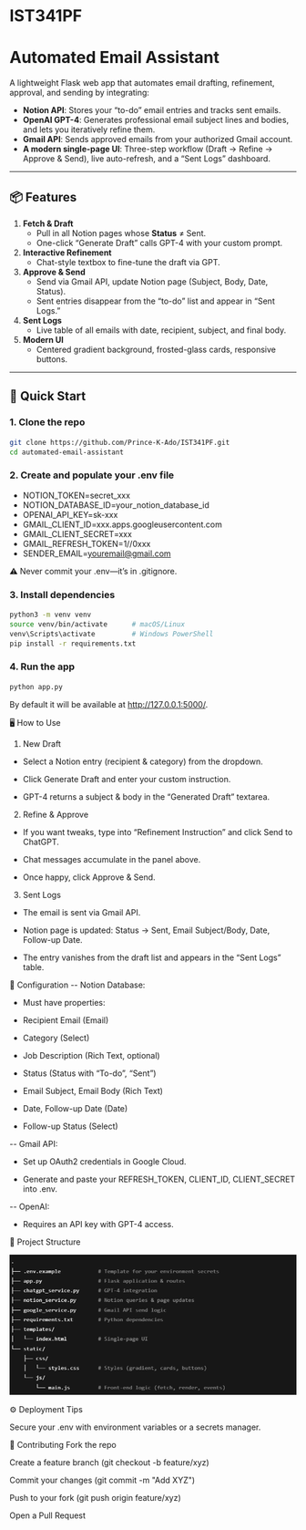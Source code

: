 # IST341PF

# Automated Email Assistant

A lightweight Flask web app that automates email drafting, refinement, approval, and sending by integrating:

- **Notion API**: Stores your “to-do” email entries and tracks sent emails.
- **OpenAI GPT-4**: Generates professional email subject lines and bodies, and lets you iteratively refine them.
- **Gmail API**: Sends approved emails from your authorized Gmail account.
- **A modern single-page UI**: Three-step workflow (Draft → Refine → Approve & Send), live auto-refresh, and a “Sent Logs” dashboard.

---

## 📦 Features

1. **Fetch & Draft**  
   - Pull in all Notion pages whose **Status** ≠ Sent.  
   - One-click “Generate Draft” calls GPT-4 with your custom prompt.  
2. **Interactive Refinement**  
   - Chat-style textbox to fine-tune the draft via GPT.  
3. **Approve & Send**  
   - Send via Gmail API, update Notion page (Subject, Body, Date, Status).  
   - Sent entries disappear from the “to-do” list and appear in “Sent Logs.”  
4. **Sent Logs**  
   - Live table of all emails with date, recipient, subject, and final body.  
5. **Modern UI**  
   - Centered gradient background, frosted-glass cards, responsive buttons.

---

## 🚀 Quick Start

### 1. Clone the repo

```bash
git clone https://github.com/Prince-K-Ado/IST341PF.git
cd automated-email-assistant
```

### 2. Create and populate your .env file

- NOTION_TOKEN=secret_xxx
- NOTION_DATABASE_ID=your_notion_database_id
- OPENAI_API_KEY=sk-xxx
- GMAIL_CLIENT_ID=xxx.apps.googleusercontent.com
- GMAIL_CLIENT_SECRET=xxx
- GMAIL_REFRESH_TOKEN=1//0xxx
- SENDER_EMAIL=youremail@gmail.com

⚠️ Never commit your .env—it’s in .gitignore.

### 3. Install dependencies

```bash
python3 -m venv venv
source venv/bin/activate      # macOS/Linux
venv\Scripts\activate         # Windows PowerShell
pip install -r requirements.txt
```

### 4. Run the app

```bash
python app.py
```

By default it will be available at http://127.0.0.1:5000/.

🖥️ How to Use

1. New Draft

- Select a Notion entry (recipient & category) from the dropdown.

- Click Generate Draft and enter your custom instruction.

- GPT-4 returns a subject & body in the “Generated Draft” textarea.

2. Refine & Approve

- If you want tweaks, type into “Refinement Instruction” and click Send to ChatGPT.

- Chat messages accumulate in the panel above.

- Once happy, click Approve & Send.

3. Sent Logs

- The email is sent via Gmail API.

- Notion page is updated: Status → Sent, Email Subject/Body, Date, Follow-up Date.

- The entry vanishes from the draft list and appears in the “Sent Logs” table.

🔧 Configuration
-- Notion Database:

- Must have properties:

- Recipient Email (Email)

- Category (Select)

- Job Description (Rich Text, optional)

- Status (Status with “To-do”, “Sent”)

- Email Subject, Email Body (Rich Text)

- Date, Follow-up Date (Date)

- Follow-up Status (Select)

-- Gmail API:

- Set up OAuth2 credentials in Google Cloud.

- Generate and paste your REFRESH_TOKEN, CLIENT_ID, CLIENT_SECRET into .env.

-- OpenAI:

- Requires an API key with GPT-4 access.

📁 Project Structure

![image](./static/dir.png)

⚙️ Deployment Tips

Secure your .env with environment variables or a secrets manager.

🙌 Contributing
Fork the repo

Create a feature branch (git checkout -b feature/xyz)

Commit your changes (git commit -m "Add XYZ")

Push to your fork (git push origin feature/xyz)

Open a Pull Request

